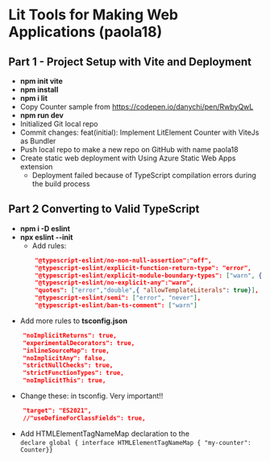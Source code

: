 # Lit Tools for Making Web Applications (paola18)

## Part 1 - Project Setup with Vite and Deployment
- **npm init vite**
- **npm install**
- **npm i lit**
- Copy Counter sample from https://codepen.io/danychi/pen/RwbyQwL
- **npm run dev**
- Initialized Git local repo
- Commit changes: feat(initial): Implement LitElement Counter with ViteJs as Bundler
- Push local repo to make a new repo on GitHub with name paola18
- Create static web deployment with Using Azure Static Web Apps extension 
    - Deployment failed because of TypeScript compilation errors during the build process

## Part 2 Converting to Valid TypeScript
- **npm i -D eslint**
- **npx eslint --init**
    - Add rules:
    ```json
        "@typescript-eslint/no-non-null-assertion":"off",
        "@typescript-eslint/explicit-function-return-type": "error", 
        "@typescript-eslint/explicit-module-boundary-types": ["warn", {"allowArgumentsExplicitlyTypedAsAny":true}], 
        "@typescript-eslint/no-explicit-any":"warn", 
        "quotes": ["error","double",{ "allowTemplateLiterals": true}], 
        "@typescript-eslint/semi": ["error", "never"], 
        "@typescript-eslint/ban-ts-comment": ["warn"]     
    ```  
- Add more rules to **tsconfig.json**
```json
    "noImplicitReturns": true,
    "experimentalDecorators": true, 
    "inlineSourceMap": true, 
    "noImplicitAny": false,    
    "strictNullChecks": true,  
    "strictFunctionTypes": true, 
    "noImplicitThis": true, 
```
- Change these: in tsconfig. Very important!!
```json
    "target": "ES2021",
    //"useDefineForClassFields": true,
```
- Add HTMLElementTagNameMap declaration to the  
`declare global { interface HTMLElementTagNameMap { "my-counter": Counter}}`
